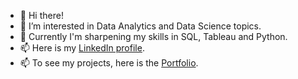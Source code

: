 - 👋 Hi there!
- 👀 I’m interested in Data Analytics and Data Science topics. 
- 🌱 Currently I'm sharpening my skills in SQL, Tableau and Python. 
- 📫 Here is my [LinkedIn profile](https://www.linkedin.com/in/peimeilee/).
- 📫 To see my projects, here is the [Portfolio](https://peimeilee.github.io/portfolio/).
  
<!---
PeiMeiLee/PeiMeiLee is a ✨ special ✨ repository because its `README.md` (this file) appears on your GitHub profile.
You can click the Preview link to take a look at your changes.
--->
